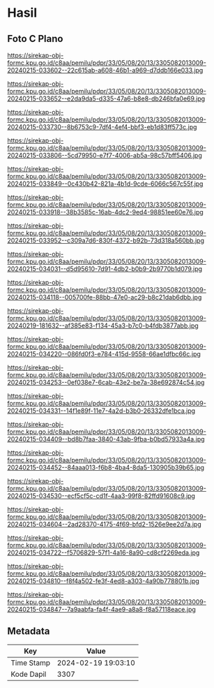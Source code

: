 # Hasil

## Foto C Plano

https://sirekap-obj-formc.kpu.go.id/c8aa/pemilu/pdpr/33/05/08/20/13/3305082013009-20240215-033602--22c615ab-a608-46b1-a969-d7ddb166e033.jpg

https://sirekap-obj-formc.kpu.go.id/c8aa/pemilu/pdpr/33/05/08/20/13/3305082013009-20240215-033652--e2da9da5-d335-47a6-b8e8-db246bfa0e69.jpg

https://sirekap-obj-formc.kpu.go.id/c8aa/pemilu/pdpr/33/05/08/20/13/3305082013009-20240215-033730--8b6753c9-7df4-4ef4-bbf3-eb1d83ff573c.jpg

https://sirekap-obj-formc.kpu.go.id/c8aa/pemilu/pdpr/33/05/08/20/13/3305082013009-20240215-033806--5cd79950-e7f7-4006-ab5a-98c57bff5406.jpg

https://sirekap-obj-formc.kpu.go.id/c8aa/pemilu/pdpr/33/05/08/20/13/3305082013009-20240215-033849--0c430b42-821a-4b1d-9cde-6066c567c55f.jpg

https://sirekap-obj-formc.kpu.go.id/c8aa/pemilu/pdpr/33/05/08/20/13/3305082013009-20240215-033918--38b3585c-16ab-4dc2-9ed4-98851ee60e76.jpg

https://sirekap-obj-formc.kpu.go.id/c8aa/pemilu/pdpr/33/05/08/20/13/3305082013009-20240215-033952--c309a7d6-830f-4372-b92b-73d318a560bb.jpg

https://sirekap-obj-formc.kpu.go.id/c8aa/pemilu/pdpr/33/05/08/20/13/3305082013009-20240215-034031--d5d95610-7d91-4db2-b0b9-2b9770b1d079.jpg

https://sirekap-obj-formc.kpu.go.id/c8aa/pemilu/pdpr/33/05/08/20/13/3305082013009-20240215-034118--005700fe-88bb-47e0-ac29-b8c21dab6dbb.jpg

https://sirekap-obj-formc.kpu.go.id/c8aa/pemilu/pdpr/33/05/08/20/13/3305082013009-20240219-181632--af385e83-f134-45a3-b7c0-b4fdb3877abb.jpg

https://sirekap-obj-formc.kpu.go.id/c8aa/pemilu/pdpr/33/05/08/20/13/3305082013009-20240215-034220--086fd0f3-e784-415d-9558-66ae1dfbc66c.jpg

https://sirekap-obj-formc.kpu.go.id/c8aa/pemilu/pdpr/33/05/08/20/13/3305082013009-20240215-034253--0ef038e7-6cab-43e2-be7a-38e692874c54.jpg

https://sirekap-obj-formc.kpu.go.id/c8aa/pemilu/pdpr/33/05/08/20/13/3305082013009-20240215-034331--14f1e89f-11e7-4a2d-b3b0-26332dfe1bca.jpg

https://sirekap-obj-formc.kpu.go.id/c8aa/pemilu/pdpr/33/05/08/20/13/3305082013009-20240215-034409--bd8b7faa-3840-43ab-9fba-b0bd57933a4a.jpg

https://sirekap-obj-formc.kpu.go.id/c8aa/pemilu/pdpr/33/05/08/20/13/3305082013009-20240215-034452--84aaa013-f6b8-4ba4-8da5-130905b39b65.jpg

https://sirekap-obj-formc.kpu.go.id/c8aa/pemilu/pdpr/33/05/08/20/13/3305082013009-20240215-034530--ecf5cf5c-cd1f-4aa3-99f8-82ffd91608c9.jpg

https://sirekap-obj-formc.kpu.go.id/c8aa/pemilu/pdpr/33/05/08/20/13/3305082013009-20240215-034604--2ad28370-4175-4f69-bfd2-1526e9ee2d7a.jpg

https://sirekap-obj-formc.kpu.go.id/c8aa/pemilu/pdpr/33/05/08/20/13/3305082013009-20240215-034722--f5706829-57f1-4a16-8a90-cd8cf2269eda.jpg

https://sirekap-obj-formc.kpu.go.id/c8aa/pemilu/pdpr/33/05/08/20/13/3305082013009-20240215-034810--f8f4a502-fe3f-4ed8-a303-4a90b778801b.jpg

https://sirekap-obj-formc.kpu.go.id/c8aa/pemilu/pdpr/33/05/08/20/13/3305082013009-20240215-034847--7a9aabfa-fa4f-4ae9-a8a8-f8a57118eace.jpg


## Metadata

| Key        | Value               |
| ---------- | ------------------- |
| Time Stamp | 2024-02-19 19:03:10 |
| Kode Dapil | 3307                |



